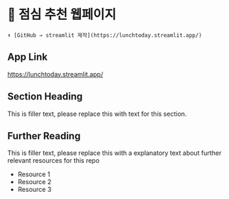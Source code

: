 # 🍔 점심 추천 웹페이지
```
⬆️ [GitHub → streamlit 제작](https://lunchtoday.streamlit.app/)
```
## App Link

https://lunchtoday.streamlit.app/

## Section Heading

This is filler text, please replace this with text for this section.

## Further Reading

This is filler text, please replace this with a explanatory text about further relevant resources for this repo
- Resource 1
- Resource 2
- Resource 3
